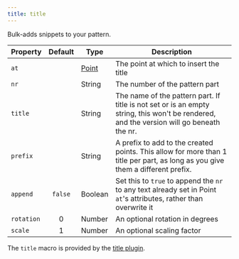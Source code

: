 ```yaml
---
title: title
---
```


Bulk-adds snippets to your pattern.

| Property   | Default | Type                          | Description                                                                                                                              |
| ---------- |:-------:| ----------------------------- | ---------------------------------------------------------------------------------------------------------------------------------------- |
| `at`       |         | [Point](/reference/api/point) | The point at which to insert the title                                                                                                   |
| `nr`       |         | String                        | The number of the pattern part                                                                                                           |
| `title`    |         | String                        | The name of the pattern part. If title is not set or is an empty string, this won't be rendered, and the version will go beneath the nr. |
| `prefix`   |         | String                        | A prefix to add to the created points. This allow for more than 1 title per part, as long as you give them a different prefix.           |
| `append`   | `false` | Boolean                       | Set this to `true` to append the `nr` to any text already set in Point `at`'s attributes, rather than overwrite it                       |
| `rotation` |    0    | Number                        | An optional rotation in degrees                                                                                                          |
| `scale`    |    1    | Number                        | An optional scaling factor                                                                                                               |

<Note>

The `title` macro is provided by the [title plugin](/reference/plugins/title).

</Note>



